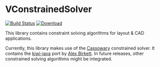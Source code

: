 # VConstrainedSolver
[![Build Status](https://travis-ci.org/miho/VConstrainedSolver.svg?branch=master)](https://travis-ci.org/miho/VConstrainedSolver)
[ ![Download](https://api.bintray.com/packages/miho/Ext/VConstrainedSolver/images/download.svg) ](https://bintray.com/miho/Ext/VConstrainedSolver/_latestVersion)

This library contains constraint solving algorithms for layout & CAD applications.

Currently, this library makes use of the [Cassowary](https://overconstrained.io/) constrained solver. It contains the [kiwi-java](https://github.com/alexbirkett/kiwi-java) port by [Alex Birkett](https://github.com/alexbirkett). In future releases, other constrained solving algorithms might be integrated.
